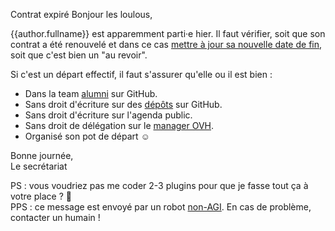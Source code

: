 Contrat expiré
Bonjour les loulous,

{{author.fullname}} est apparemment parti·e hier. Il faut vérifier, soit que son contrat a été renouvelé et dans ce cas [mettre à jour sa nouvelle date de fin](https://github.com/sgmap/beta.gouv.fr/edit/master/_authors/{{author.id}}.md), soit que c'est bien un "au revoir".

Si c'est un départ effectif, il faut s'assurer qu'elle ou il est bien :

- Dans la team [alumni](https://github.com/orgs/sgmap/teams/alumni) sur GitHub.
- Sans droit d'écriture sur des [dépôts](https://github.com/orgs/sgmap/people) sur GitHub.
- Sans droit d'écriture sur l'agenda public.
- Sans droit de délégation sur le [manager OVH](https://www.ovh.com/manager/web/#/configuration/email_domain/beta.gouv.fr?tab=EMAILS).
- Organisé son pot de départ ☺

Bonne journée,  
Le secrétariat

PS : vous voudriez pas me coder 2-3 plugins pour que je fasse tout ça à votre place ? 😬  
PPS : ce message est envoyé par un robot [non-AGI](https://en.wikipedia.org/wiki/Artificial_general_intelligence). En cas de problème, contacter un humain !
